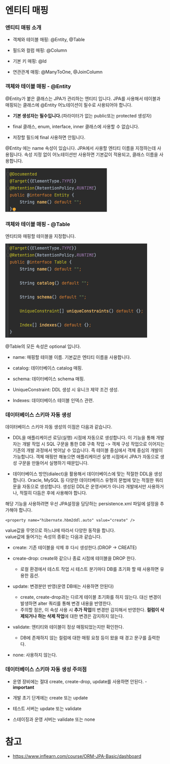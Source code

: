 # 엔티티 매핑

### 엔티티 매핑 소개

- 객체와 테이블 매핑: @Entity, @Table

- 필드와 컬럼 매핑: @Column

- 기본 키 매핑: @Id

- 연관관계 매핑: @ManyToOne, @JoinColumn

### 객체와 테이블 매핑 - @Entity

@Entity가 붙은 클래스는 JPA가 관리하는 엔티티 입니다. JPA를 사용해서 테이블과 매핑되는 클래스에 @Entity 어노테이션이 필수로 사용되어야 합니다.

- **기본 생성자는 필수입니다.**(파라미터가 없는 public또는 protected 생성자)

- final 클래스, enum, interface, inner 클래스에 사용할 수 없습니다.
 
- 저장할 필드에 final 사용하면 안됩니다. 

@Entity 에는 name 속성이 있습니다. JPA에서 사용할 엔티티 이름을 지정하는데 사용됩니다. 속성 지정 없이 어노테이션만 사용하면 기본값이 적용되고, 클래스 이름을 사용합니다.

![엔티티매핑](../images/%EC%97%94%ED%8B%B0%ED%8B%B0%EB%A7%A4%ED%95%91-1.png)

### 객체와 테이블 매핑 - @Table

엔티티와 매핑할 테이블을 지정합니다.

![엔티티매핑](../images/%EC%97%94%ED%8B%B0%ED%8B%B0%EB%A7%A4%ED%95%91-2.png)

@Table의 모든 속성은 optional 입니다.

- name: 매핑할 테이블 이름. 기본값은 엔티티 이름을 사용합니다.

- catalog: 데이터베이스 catalog 매핑.

- schema: 데이터베이스 schema 매핑.

- UniqueConstraint: DDL 생성 시 유니크 제약 조건 생성.

- Indexes: 데이터베이스 테이블 인덱스 관련.

### 데이터베이스 스키마 자동 생성

데이터베이스 스키마 자동 생성의 이점은 다음과 같습니다.

- DDL을 애플리케이션 로딩(실행) 시점에 자동으로 생성합니다. 이 기능을 통해 개발자는 개발 작업 시 SQL 구문을 통한 DB 구축 작업 -> 객체 구성 작업으로 이어지는 기존의 개발 과정에서 벗어날 수 있습니다. 즉 테이블 중심에서 객체 중심의 개발이 가능합니다. 객체 매핑만 해놓으면 애플리케이션 실행 시점에서 JPA가 자동으로 생성 구문을 만들어서 실행하기 때문입니다. 

- 데이터베이스 방언(dialect)을 활용해서 데이터베이스에 맞는 적절한 DDL을 생성합니다. Oracle, MySQL 등 다양한 데이터베이스 유형의 문법에 맞는 적절한 쿼리문을 자동으로 생성합니다. 생성된 DDL은 운영서버가 아니라 개발에서만 사용하거나, 적절히 다듬은 후에 사용해야 합니다.

해당 기능을 사용하려면 우선 JPA설정을 담당하는 persistence.xml 파일에 설정을 추가해야 합니다.

```
<property name="hibernate.hbm2ddl.auto" value="create" />
```

value값을 무엇으로 하느냐에 따라서 다양한 동작을 합니다.  
value값에 들어가는 속성의 종류는 다음과 같습니다.

- create: 기존 테이블을 삭제 후 다시 생성한다.(DROP -> CREATE)

- create-drop: create와 같으나 종료 시점에 테이블을 DROP 한다. 
    - 로컬 환경에서 테스트 작업 시 테스트 분기마다 DB를 초기화 할 때 사용하면 유용한 옵션.

- update: 변경분만 반영(운영 DB에는 사용하면 안된다)
    - create, create-drop과는 다르게 테이블 초기화를 하지 않는다. 대신 변경이 발생하면 alter 쿼리를 통해 변경 내용을 반영한다.
    - 주의할 점은, 이 속성 사용 시 **추가 작업**의 변경만 감지해서 반영한다. **컬럼이 삭제되거나 하는 삭제 작업**에 대한 변경은 감지하지 않는다.

- validate: 엔티티와 테이블이 정상 매핑되었는지만 확인한다.
    - DB에 존재하지 않는 컬럼에 대한 매핑 요청 등이 왔을 때 경고 문구를 출력한다.

- none: 사용하지 않는다.

### 데이터베이스 스키마 자동 생성 주의점

- 운영 장비에는 절대 create, create-drop, update를 사용하면 안된다. - **important**

- 개발 초기 단계에는 create 또는 update

- 테스트 서버는 update 또는 validate

- 스테이징과 운영 서버는 validate 또는 none

# 참고 
- https://www.inflearn.com/course/ORM-JPA-Basic/dashboard